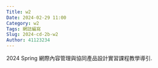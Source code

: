 ```yaml
---
Title: w2
Date: 2024-02-29 11:00
Category: w2
Tags: 網誌編寫
Slug: 2024-cd-2b-w2
Author: 41123234
---
```


2024 Spring 網際內容管理與協同產品設計實習課程教學導引.

<!-- PELICAN_END_SUMMARY -->